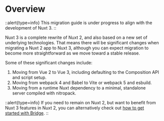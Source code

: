 # Overview

<!-- ::alert{type=info}
Nuxt 3 is now in release candidate stage. The main goal of the release candidate stage is to **increase the adoption rate of Nuxt 3** and **increase stability**. However, it is still in continued development. Read more about [Nuxt 3 release candidate status](https://github.com/nuxt/framework/discussions/3447).
:: -->

::alert{type=info}
This migration guide is under progress to align with the development of Nuxt 3.
::

Nuxt 3 is a complete rewrite of Nuxt 2, and also based on a new set of underlying technologies. That means there will be significant changes when migrating a Nuxt 2 app to Nuxt 3, although you can expect migration to become more straightforward as we move toward a stable release.

Some of these significant changes include:

1. Moving from Vue 2 to Vue 3, including defaulting to the Composition API and script setup.
1. Moving from webpack 4 and Babel to Vite or webpack 5 and esbuild.
1. Moving from a runtime Nuxt dependency to a minimal, standalone server compiled with nitropack.

::alert{type=info}
If you need to remain on Nuxt 2, but want to benefit from Nuxt 3 features in Nuxt 2, you can alternatively check out [how to get started with Bridge](/getting-started/bridge).
::
